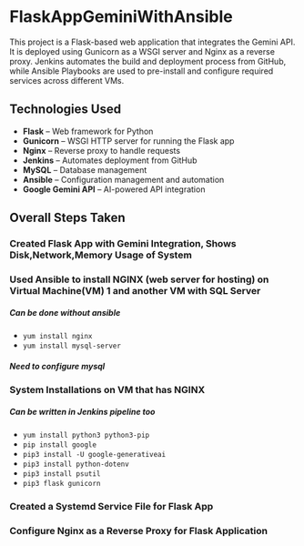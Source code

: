 # FlaskAppGeminiWithAnsible

This project is a Flask-based web application that integrates the Gemini API. It is deployed using Gunicorn as a WSGI server and Nginx as a reverse proxy. Jenkins automates the build and deployment process from GitHub, while Ansible Playbooks are used to pre-install and configure required services across different VMs.

## Technologies Used
- **Flask** – Web framework for Python  
- **Gunicorn** – WSGI HTTP server for running the Flask app  
- **Nginx** – Reverse proxy to handle requests  
- **Jenkins** – Automates deployment from GitHub  
- **MySQL** – Database management  
- **Ansible** – Configuration management and automation  
- **Google Gemini API** – AI-powered API integration  

## Overall Steps Taken
### Created Flask App with Gemini Integration, Shows Disk,Network,Memory Usage of System
### Used Ansible to install NGINX (web server for hosting) on Virtual Machine(VM) 1 and another VM with SQL Server
##### Can be done without ansible
- `yum install nginx`
- `yum install mysql-server`
##### Need to configure mysql 

### System Installations on VM that has NGINX
##### Can be written in Jenkins pipeline too
- `yum install python3 python3-pip`
- `pip install google`
- `pip3 install -U google-generativeai`
- `pip3 install python-dotenv`
- `pip3 install psutil`
- `pip3 flask gunicorn`
  
### Created a Systemd Service File for Flask App
### Configure Nginx as a Reverse Proxy for Flask Application
